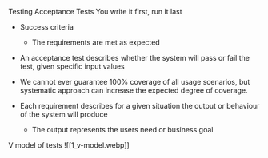 Testing
Acceptance Tests
You write it first, run it last
- Success criteria
	- The requirements are met as expected
- An acceptance test describes whether the system will pass or fail the test, given specific input values
- We cannot ever guarantee 100% coverage of all usage scenarios, but systematic approach can increase the expected degree of coverage.

- Each requirement describes for a given situation the output or behaviour of the system will produce
	- The output represents the users need or business goal

V model of tests
![[1_v-model.webp]]
